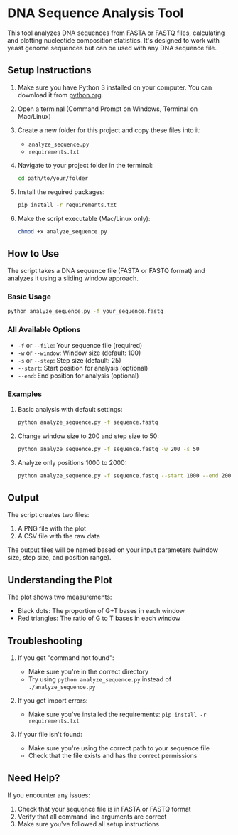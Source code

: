# DNA Sequence Analysis Tool

This tool analyzes DNA sequences from FASTA or FASTQ files, calculating and plotting nucleotide composition statistics. It's designed to work with yeast genome sequences but can be used with any DNA sequence file.

## Setup Instructions

1. Make sure you have Python 3 installed on your computer. You can download it from [python.org](https://python.org).

2. Open a terminal (Command Prompt on Windows, Terminal on Mac/Linux)

3. Create a new folder for this project and copy these files into it:
   - `analyze_sequence.py`
   - `requirements.txt`

4. Navigate to your project folder in the terminal:
   ```bash
   cd path/to/your/folder
   ```

5. Install the required packages:
   ```bash
   pip install -r requirements.txt
   ```

6. Make the script executable (Mac/Linux only):
   ```bash
   chmod +x analyze_sequence.py
   ```

## How to Use

The script takes a DNA sequence file (FASTA or FASTQ format) and analyzes it using a sliding window approach.

### Basic Usage

```bash
python analyze_sequence.py -f your_sequence.fastq
```

### All Available Options

- `-f` or `--file`: Your sequence file (required)
- `-w` or `--window`: Window size (default: 100)
- `-s` or `--step`: Step size (default: 25)
- `--start`: Start position for analysis (optional)
- `--end`: End position for analysis (optional)

### Examples

1. Basic analysis with default settings:
   ```bash
   python analyze_sequence.py -f sequence.fastq
   ```

2. Change window size to 200 and step size to 50:
   ```bash
   python analyze_sequence.py -f sequence.fastq -w 200 -s 50
   ```

3. Analyze only positions 1000 to 2000:
   ```bash
   python analyze_sequence.py -f sequence.fastq --start 1000 --end 2000
   ```

## Output

The script creates two files:
1. A PNG file with the plot
2. A CSV file with the raw data

The output files will be named based on your input parameters (window size, step size, and position range).

## Understanding the Plot

The plot shows two measurements:
- Black dots: The proportion of G+T bases in each window
- Red triangles: The ratio of G to T bases in each window

## Troubleshooting

1. If you get "command not found":
   - Make sure you're in the correct directory
   - Try using `python analyze_sequence.py` instead of `./analyze_sequence.py`

2. If you get import errors:
   - Make sure you've installed the requirements: `pip install -r requirements.txt`

3. If your file isn't found:
   - Make sure you're using the correct path to your sequence file
   - Check that the file exists and has the correct permissions

## Need Help?

If you encounter any issues:
1. Check that your sequence file is in FASTA or FASTQ format
2. Verify that all command line arguments are correct
3. Make sure you've followed all setup instructions
